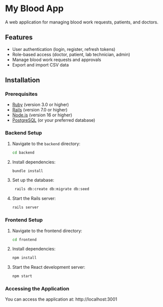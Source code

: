# My Blood App

A web application for managing blood work requests, patients, and doctors.

## Features
- User authentication (login, register, refresh tokens)
- Role-based access (doctor, patient, lab technician, admin)
- Manage blood work requests and approvals
- Export and import CSV data

## Installation

### Prerequisites
- [Ruby](https://www.ruby-lang.org/en/) (version 3.0 or higher)
- [Rails](https://rubyonrails.org/) (version 7.0 or higher)
- [Node.js](https://nodejs.org/) (version 16 or higher)
- [PostgreSQL](https://www.postgresql.org/) (or your preferred database)

### Backend Setup
1. Navigate to the `backend` directory:
   ```bash
   cd backend
   ```
2. Install dependencies:
   ```bash
   bundle install
   ```
3. Set up the database:
   ```bash
    rails db:create db:migrate db:seed
   ```
4. Start the Rails server:
   ```bash
   rails server
   ```

### Frontend Setup
1. Navigate to the frontend directory:
   ```bash
   cd frontend
   ```
2. Install dependencies:
   ```bash
   npm install
   ```
3. Start the React development server:
   ```bash
   npm start
   ```

### Accessing the Application
   You can access the application at: http://localhost:3001
